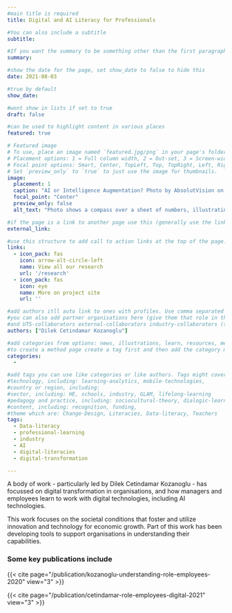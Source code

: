 ```yaml
---
#main title is required
title: Digital and AI Literacy for Professionals

#You can also include a subtitle
subtitle:

#If you want the summary to be something other than the first paragraph, put one in here. 
summary:

#show the date for the page, set show_date to false to hide this
date: 2021-08-03

#true by default
show_date:

#wont show in lists if set to true
draft: false

#can be used to highlight content in various places
featured: true

# Featured image
# To use, place an image named `featured.jpg/png` in your page's folder.
# Placement options: 1 = Full column width, 2 = Out-set, 3 = Screen-width
# Focal point options: Smart, Center, TopLeft, Top, TopRight, Left, Right, BottomLeft, Bottom, BottomRight
# Set `preview_only` to `true` to just use the image for thumbnails.
image:
  placement: 1
  caption: "AI or Intelligence Augmentation? Photo by AbsolutVision on Unsplash"
  focal_point: "Center"
  preview_only: false
  alt_text: "Photo shows a compass over a sheet of numbers, illustrating use of AI to guide decisions"

#if the page is a link to another page use this (generally use the links below instead)
external_link: 

#use this structure to add call to action links at the top of the page. No more than 2 or it looks poor
links:
  - icon_pack: fas
    icon: arrow-alt-circle-left
    name: View all our research
    url: '/research'
  - icon_pack: fas
    icon: eye
    name: More on project site
    url: ''

#add authors itll auto link to ones with profiles. Use comma separated in squares like this
#you can also add partner organisations here (give them that role in the author page)
#and UTS-collaborators external-collaborators industry-collaborators (same thing)
authors: ["Dilek Cetindamar Kozanoglu"]

#add categories from options: news, illustrations, learn, resources, methods
#to create a method page create a tag first and then add the category method to the tag
categories: 
  - 

#add tags you can use like categories or like authors. Tags might cover
#technology, including: learning-analytics, mobile-technologies, 
#country or region, including: 
#sector, including: HE, schools, industry, GLAM, lifelong-learning 
#pedagogy and practice, including: sociocultural-theory, dialogic-learning, CSCL, active-learning, reflection
#content, including: recognition, funding, 
#theme which are: Change-Design, Literacies, Data-literacy, Teachers
tags: 
  - Data-literacy
  - professional-learning
  - industry
  - AI
  - digital-literacies
  - digital-transformation

---
```


A body of work - particularly led by Dilek Cetindamar Kozanoglu - has focussed on digital transformation in organisations, and how managers and employees learn to work with digital technologies, including AI technologies. 

This work focuses on the societal conditions that foster and utilize innovation and technology for economic growth. Part of this work has been developing tools to support organisations in understanding their capabilities. 

### Some key publications include

{{< cite page="/publication/kozanoglu-understanding-role-employees-2020" view="3" >}}

{{< cite page="/publication/cetindamar-role-employees-digital-2021" view="3" >}}
